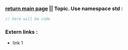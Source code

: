 ### [return main page](../README.md) || Topic. Use namespace std :

```C++
// here will be code
```

### Extern links :
* link 1
